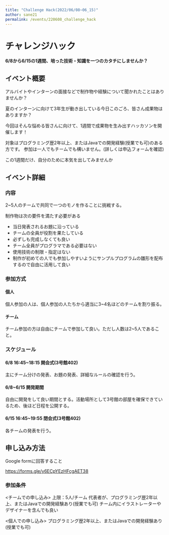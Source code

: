 ```yaml
---
title: "Challenge Hack(2022/06/08~06_15)"
author: sane21
permalink: /events/220608_challenge_hack
---
```

# チャレンジハック

**6/8から6/15の1週間、培った技術・知識を一つのカタチにしませんか？**

## イベント概要

アルバイトやインターンの面接などで制作物や経験について聞かれたことはありませんか？

夏のインターンに向けて3年生が動き出している今日このごろ、皆さん成果物はありますか？

今回はそんな悩める皆さんに向けて、1週間で成果物を生み出すハッカソンを開催します！

対象はプログラミング歴2年以上、またはJavaでの開発経験(授業でも可)のある方です。
参加は一人でもチームでも構いません。(詳しくは申込フォームを確認)

この1週間だけ、自分のために本気を出してみませんか


## イベント詳細

### 内容

2~5人のチームで共同で一つのモノを作ることに挑戦する。

制作物は次の要件を満たす必要がある

- 当日発表されるお題に沿っている
- チームの全員が役割を果たしている
- 必ずしも完成しなくても良い
- チーム全員がプログラマである必要はない
- 使用技術の制限・指定はない
- 制作が初めての人でも参加しやすいようにサンプルプログラムの雛形を配布するので自由に活用して良い

### 参加方式

#### 個人

個人参加の人は、個人参加の人たちから適当に3~4名ほどのチームを割り振る。

#### チーム

チーム参加の方は自由にチームで参加して良い。ただし人数は2~5人であること。

### スケジュール

#### 6/8 16:45~18:15 開会式(3号館402)

主にチーム分けの発表、お題の発表、詳細なルールの確認を行う。

#### 6/8~6/15 開発期間

自由に開発をして良い期間とする。活動場所として3号館の部屋を確保できているため、後ほど日程を公開する。

#### 6/15 16:45~19:55 閉会式(3号館402)

各チームの発表を行う。


## 申し込み方法

Google formに回答すること

https://forms.gle/y6ECpYEzHFcgAET38


### 参加条件

<チームでの申し込み>
上限：5人/チーム
代表者が、プログラミング歴2年以上、またはJavaでの開発経験あり(授業でも可)
チーム内にイラストレーターやデザイナーを含んでも良い

<個人での申し込み>
プログラミング歴2年以上、またはJavaでの開発経験あり(授業でも可)
